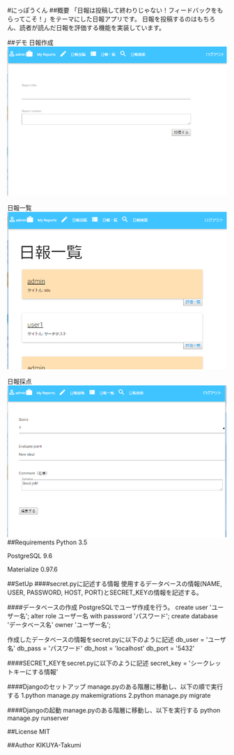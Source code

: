 #にっぽうくん
##概要
「日報は投稿して終わりじゃない！フィードバックをもらってこそ！」をテーマにした日報アプリです。
日報を投稿するのはもちろん、読者が読んだ日報を評価する機能を実装しています。

##デモ
日報作成
![](NippoKun/images/report_entry.jpg)

日報一覧
![](NippoKun/images/index.jpg)

日報採点
![](NippoKun/images/score.jpg)
##Requirements
Python 3.5

PostgreSQL 9.6

Materialize 0.97.6

##SetUp
####secret.pyに記述する情報
使用するデータベースの情報(NAME, USER, PASSWORD, HOST, PORT)とSECRET_KEYの情報を記述する。

####データベースの作成
PostgreSQLでユーザ作成を行う。
create user 'ユーザー名';
alter role ユーザー名 with password 'パスワード';
create database 'データベース名' owner 'ユーザー名';

作成したデータベースの情報をsecret.pyに以下のように記述
db_user = 'ユーザ名'
db_pass = 'パスワード'
db_host = 'localhost'
db_port = '5432'

####SECRET_KEYをsecret.pyに以下のように記述
secret_key = 'シークレットキーにする情報'

####Djangoのセットアップ
manage.pyのある階層に移動し、以下の順で実行する
1.python manage.py makemigrations
2.python manage.py migrate

####Djangoの起動
manage.pyのある階層に移動し、以下を実行する
python manage.py runserver


##License
MIT

##Author
KIKUYA-Takumi
